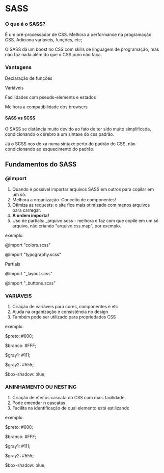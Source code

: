 # SASS

### O que é o SASS?

É um pré-processador de CSS. Melhora a performance na programação CSS. Adiciona variáveis, funções, etc;

O SASS dá um boost no CSS com skills de linguagem de programação, mas não faz nada além do que o CSS puro não faça.



### Vantagens

Declaração de funções

Variáveis

Facilidades com pseudo-elements e estados

Melhora a compatibilidade dos browsers



#### SASS vs SCSS

O SASS se distância muito devido ao fato de ter sido muito simplificada, condicionando o cérebro a um sintaxe do css padrão.

Já o SCSS nos deixa numa sintaxe perto do padrão do CSS, não condicionando ao esquecimento do padrão.



## Fundamentos do SASS

### @import

1. Quando é possível importar arquivos SASS em outros para copilar em um só.
2. Melhora a organização. Conceito de componentes!
3. Otimiza as requests: o site fica mais otimizado com menos arquivos para carregar.
4. **A ordem importa!**
5. Uso de partials: _arquivo.scss - melhora e faz com que copile em um só arquivo, não criando "arquivo.css.map", por exemplo.

exemplo:

@import "colors.scss"

@import "typography.scss"

Partials

@import "_layout.scss"

@import "_buttons.scss"



### VARIÁVEIS

1. Criação de variáveis para cores, componentes e etc
2. Ajuda na organização e consistência no design
3. Também pode ser utilizado para propriedades CSS

exemplo:

$preto: #000;

$branco: #FFF;

$gray1: #111;

$gray2: #555;

$box-shadow: blue;



### ANINHAMENTO OU NESTING

1. Criação de efeitos cascata do CSS com mais facilidade
2. Pode emendar n cascatas
3. Facilita na identificação de qual elemento está estilizando

exemplo:

$preto: #000;

$branco: #FFF;

$gray1: #111;

$gray2: #555;

$box-shadow: blue;



